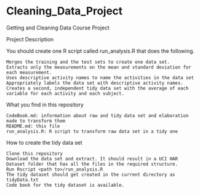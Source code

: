 # Cleaning_Data_Project
Getting and Cleaning Data Course Project

Project Description

You should create one R script called run_analysis.R that does the following.

    Merges the training and the test sets to create one data set.
    Extracts only the measurements on the mean and standard deviation for each measurement.
    Uses descriptive activity names to name the activities in the data set
    Appropriately labels the data set with descriptive activity names.
    Creates a second, independent tidy data set with the average of each variable for each activity and each subject.

What you find in this repository

    CodeBook.md: information about raw and tidy data set and elaboration made to transform them
    README.md: this file
    run_analysis.R: R script to transform raw data set in a tidy one

How to create the tidy data set

    
    Clone this repository
    Download the data set and extract. It should result in a UCI HAR Dataset folder that has all the files in the required structure.
    Run Rscript <path to>/run_analysis.R
    The tidy dataset should get created in the current directory as tidyData.txt
    Code book for the tidy dataset is available.
